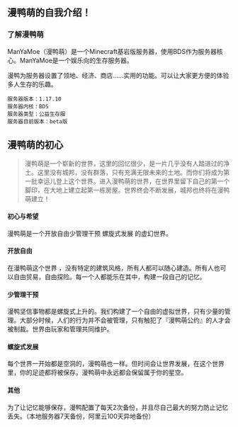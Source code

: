 ## 漫鸭萌的自我介绍！

### 了解漫鸭萌

ManYaMoe（漫鸭萌）是一个Minecraft基岩版服务器，使用BDS作为服务器核心。ManYaMoe是一个娱乐向的生存服务器。

漫鸭为服务器设置了领地、经济、商店......实用的功能。可以让大家更方便的体验多人生存的乐趣。

```
服务器版本：1.17.10
服务器内核：BDS
服务器类型：公益生存服
服务器目前版本：beta版
```

## 漫鸭萌的初心

> 漫鸭萌是一个崭新的世界，这里的回忆很少，是一片几乎没有人踏进过的净土。这里没有城邦，没有群落，只有充满无限未来的土地。而你们将成为第一批幸运儿登上这个世界。进入漫鸭萌的世界，在世界里留下自己的第一个脚印，在大地上建立起第一栋房屋。世界终会不断发展，城邦也终将在漫鸭萌建立！


#### 初心与希望

漫鸭萌是一个开放自由少管理干预 螺旋式发展 的虚幻世界。

#### 开放自由

在漫鸭萌这个世界 ，没有特定的建筑风格，所有人都可以随心建造。所有人也可以自由贸易，自由探险。每一个人都能乐在其中，构建一段自己的记忆。

#### 少管理干预

漫鸭坚信事物都是螺旋式上升的。我们构建了一个自由的虚拟世界，只有少量的管理。大部分时候，人们的行为并不会被管理，只有触犯了『漫鸭萌公约』的人才会被制裁。世界由玩家和管理共同维护。

#### 螺旋式发展

每个世界一开始都是空洞的，漫鸭萌也一样。但时间会让世界发展，在这个世界里，你的足迹都将被保存。漫鸭萌中永远都会保留属于你的星空。

#### 其他

为了让记忆能够保存，漫鸭配置了每天2次备份，并且尽自己最大的努力防止记忆丢失。（本地服务器7天备份，阿里云100天异地备份）

